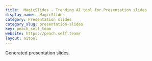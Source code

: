 ```yaml
---
title:  MagicSlides - Trending AI tool for Presentation slides
display_name:  MagicSlides
category: Presentation slides
category_slug: presentation-slides
key: peach_self_team
website: https://peach.self.team/
layout: aitool
---
```


Generated presentation slides.
